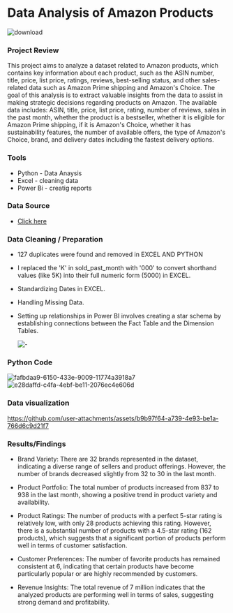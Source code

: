 # Data Analysis of Amazon Products

![download](https://github.com/user-attachments/assets/8fc29671-d89f-4eb9-bfba-d50ebb232a22)

### Project Review 
This project aims to analyze a dataset related to Amazon products, which contains key information about each product, such as the ASIN number, title, price, list price, ratings, reviews, best-selling status, and other sales-related data such as Amazon Prime shipping and Amazon's Choice. The goal of this analysis is to extract valuable insights from the data to assist in making strategic decisions regarding products on Amazon. The available data includes: ASIN, title, price, list price, rating, number of reviews, sales in the past month, whether the product is a bestseller, whether it is eligible for Amazon Prime shipping, if it is Amazon's Choice, whether it has sustainability features, the number of available offers, the type of Amazon's Choice, brand, and delivery dates including the fastest delivery options.


### Tools 
- Python - Data Anaysis
- Excel - cleaning data
- Power Bi - creatig reports

### Data Source 
- [Click here](https://www.kaggle.com/mohammedalsubaie)
### Data Cleaning / Preparation
- 127 duplicates were found and removed in EXCEL AND PYTHON 
- I replaced the 'K' in  sold_past_month with '000' to convert shorthand values (like 5K) into their full numeric form (5000) in EXCEL.
- Standardizing Dates in EXCEL.
- Handling Missing Data.
- Setting up relationships in Power BI involves creating a star schema by establishing connections between the Fact Table and the Dimension Tables.


  ![-](https://github.com/user-attachments/assets/c41a0708-541e-4553-8420-dc970e0d51fa)

### Python Code
![fafbdaa9-6150-433e-9009-11774a3918a7](https://github.com/user-attachments/assets/f043e388-dce8-4d05-9c66-6c55110e7749)
![e28daffd-c4fa-4ebf-be11-2076ec4e606d](https://github.com/user-attachments/assets/e4b08b6a-d7e0-4cc0-b2ce-8de6c087fde8)


### Data visualization





https://github.com/user-attachments/assets/b9b97f64-a739-4e93-be1a-766d6c9d21f7



### Results/Findings

- Brand Variety: There are 32 brands represented in the dataset, indicating a diverse range of sellers and product offerings. However, the number of brands decreased slightly from 32 to 30 in the last month.

- Product Portfolio: The total number of products increased from 837 to 938 in the last month, showing a positive trend in product variety and availability.

- Product Ratings: The number of products with a perfect 5-star rating is relatively low, with only 28 products achieving this rating. However, there is a substantial number of products with a 4.5-star rating (162 products), which suggests that a significant portion of products perform well in terms of customer satisfaction.

- Customer Preferences: The number of favorite products has remained consistent at 6, indicating that certain products have become particularly popular or are highly recommended by customers.

- Revenue Insights: The total revenue of 7 million indicates that the analyzed products are performing well in terms of sales, suggesting strong demand and profitability.


